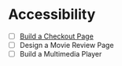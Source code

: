 # Accessibility

- [ ] [Build a Checkout Page](./01.html)
- [ ] Design a Movie Review Page
- [ ] Build a Multimedia Player
